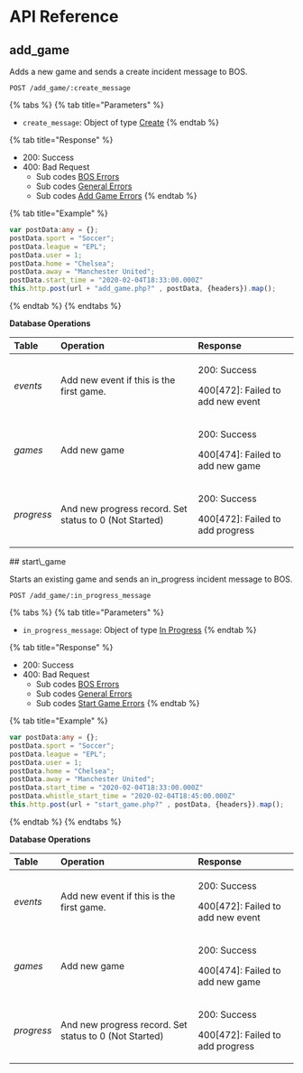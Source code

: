 # API Reference

## add\_game

Adds a new game and sends a create incident message to BOS.

```http
POST /add_game/:create_message
```

{% tabs %}
{% tab title="Parameters" %}
* `create_message`: Object of type [Create](objects-1.md#create-message)
{% endtab %}

{% tab title="Response" %}
* 200: Success
* 400: Bad Request
  * Sub codes [BOS Errors](error-codes.md#bos-errors)
  * Sub codes [General Errors](error-codes.md#general-errors)
  * Sub codes [Add Game Errors](error-codes.md#add-game-errors)
{% endtab %}

{% tab title="Example" %}
```typescript
var postData:any = {};
postData.sport = "Soccer";
postData.league = "EPL";
postData.user = 1;
postData.home = "Chelsea";
postData.away = "Manchester United";
postData.start_time = "2020-02-04T18:33:00.000Z"
this.http.post(url + "add_game.php?" , postData, {headers}).map();
```
{% endtab %}
{% endtabs %}

**Database Operations**

<table>
  <thead>
    <tr>
      <th style="text-align:left">Table</th>
      <th style="text-align:left">Operation</th>
      <th style="text-align:left">Response</th>
    </tr>
  </thead>
  <tbody>
    <tr>
      <td style="text-align:left"><em>events</em>
      </td>
      <td style="text-align:left">Add new event if this is the first game.</td>
      <td style="text-align:left">
        <p>200: Success</p>
        <p>400[472]: Failed to add new event</p>
      </td>
    </tr>
    <tr>
      <td style="text-align:left"><em>games</em>
      </td>
      <td style="text-align:left">Add new game</td>
      <td style="text-align:left">
        <p>200: Success</p>
        <p>400[474]: Failed to add new game</p>
      </td>
    </tr>
    <tr>
      <td style="text-align:left"><em>progress</em>
      </td>
      <td style="text-align:left">And new progress record. Set status to 0 (Not Started)</td>
      <td style="text-align:left">
        <p>200: Success</p>
        <p>400[472]: Failed to add progress</p>
      </td>
    </tr>
  </tbody>
</table>## start\_game

Starts an existing game and sends an in\_progress incident message to BOS.

```http
POST /add_game/:in_progress_message
```

{% tabs %}
{% tab title="Parameters" %}
* `in_progress_message`: Object of type [In Progress](objects-1.md#in-progress-message)
{% endtab %}

{% tab title="Response" %}
* 200: Success
* 400: Bad Request
  * Sub codes [BOS Errors](error-codes.md#bos-errors)
  * Sub codes [General Errors](error-codes.md#general-errors)
  * Sub codes [Start Game Errors](error-codes.md#start-game-errors)
{% endtab %}

{% tab title="Example" %}
```typescript
var postData:any = {};
postData.sport = "Soccer";
postData.league = "EPL";
postData.user = 1;
postData.home = "Chelsea";
postData.away = "Manchester United";
postData.start_time = "2020-02-04T18:33:00.000Z"
postData.whistle_start_time = "2020-02-04T18:45:00.000Z"
this.http.post(url + "start_game.php?" , postData, {headers}).map();
```
{% endtab %}
{% endtabs %}

**Database Operations**

<table>
  <thead>
    <tr>
      <th style="text-align:left">Table</th>
      <th style="text-align:left">Operation</th>
      <th style="text-align:left">Response</th>
    </tr>
  </thead>
  <tbody>
    <tr>
      <td style="text-align:left"><em>events</em>
      </td>
      <td style="text-align:left">Add new event if this is the first game.</td>
      <td style="text-align:left">
        <p>200: Success</p>
        <p>400[472]: Failed to add new event</p>
      </td>
    </tr>
    <tr>
      <td style="text-align:left"><em>games</em>
      </td>
      <td style="text-align:left">Add new game</td>
      <td style="text-align:left">
        <p>200: Success</p>
        <p>400[474]: Failed to add new game</p>
      </td>
    </tr>
    <tr>
      <td style="text-align:left"><em>progress</em>
      </td>
      <td style="text-align:left">And new progress record. Set status to 0 (Not Started)</td>
      <td style="text-align:left">
        <p>200: Success</p>
        <p>400[472]: Failed to add progress</p>
      </td>
    </tr>
  </tbody>
</table>